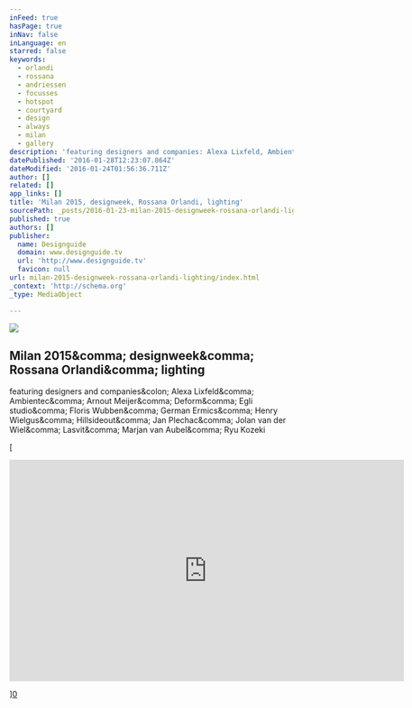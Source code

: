 ```yaml
---
inFeed: true
hasPage: true
inNav: false
inLanguage: en
starred: false
keywords:
  - orlandi
  - rossana
  - andriessen
  - focusses
  - hotspot
  - courtyard
  - design
  - always
  - milan
  - gallery
description: 'featuring designers and companies: Alexa Lixfeld, Ambientec, Arnout Meijer, Deform, Egli studio, Floris Wubben, German Ermics, Henry Wielgus, Hillsideout, Jan Plechac, Jolan van der Wiel, Lasvit, Marjan van Aubel, Ryu Kozeki'
datePublished: '2016-01-28T12:23:07.864Z'
dateModified: '2016-01-24T01:56:36.711Z'
author: []
related: []
app_links: []
title: 'Milan 2015, designweek, Rossana Orlandi, lighting'
sourcePath: _posts/2016-01-23-milan-2015-designweek-rossana-orlandi-lighting.md
published: true
authors: []
publisher:
  name: Designguide
  domain: www.designguide.tv
  url: 'http://www.designguide.tv'
  favicon: null
url: milan-2015-designweek-rossana-orlandi-lighting/index.html
_context: 'http://schema.org'
_type: MediaObject

---
```

![](https://the-grid-user-content.s3-us-west-2.amazonaws.com/a7ac3706-eef7-43d2-a898-57b284bab211.jpg)

<article style=""><h1>Milan 2015&amp;comma; designweek&amp;comma; Rossana Orlandi&amp;comma; lighting</h1><p>featuring designers and companies&amp;colon; Alexa Lixfeld&amp;comma; Ambientec&amp;comma; Arnout Meijer&amp;comma; Deform&amp;comma; Egli studio&amp;comma; Floris Wubben&amp;comma; German Ermics&amp;comma; Henry Wielgus&amp;comma; Hillsideout&amp;comma; Jan Plechac&amp;comma; Jolan van der Wiel&amp;comma; Lasvit&amp;comma; Marjan van Aubel&amp;comma; Ryu Kozeki</p></article>

[

<iframe src="https://player.vimeo.com/video/130113942?title=0&amp;byline=0&amp;portrait=0" width="700" height="393" frameborder="0" webkitallowfullscreen="webkitallowfullscreen" mozallowfullscreen="mozallowfullscreen" allowfullscreen="allowfullscreen" style=""></iframe>

][0]

[0]: https://www.youtube.com/watch?v=R_118tFJZB0&index=2&list=PLSM1HuwZomMjRjHtgi4tnt_M40lRFsvTK
